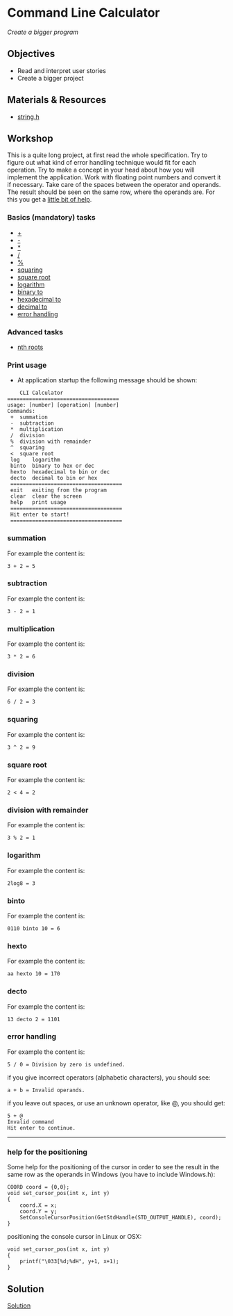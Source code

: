 # Command Line Calculator
*Create a bigger program*

## Objectives
 - Read and interpret user stories
 - Create a bigger project


## Materials & Resources

- [string.h](https://www.tutorialspoint.com/c_standard_library/string_h.htm)

## Workshop
This is a quite long project, at first read the whole specification. Try to figure out what kind of error handling technique would fit for each operation. Try to make a concept in your head about how you will implement the application. Work with floating point numbers and convert it if necessary. Take care of the spaces between the operator and operands. The result should be seen on the same row, where the operands are. For this you get a [little bit of help](#help-for-the-positioning).

### Basics (mandatory) tasks
- [+](#user-content-summation)
- [-](#user-content-subtraction)
- [*](#user-content-multiplication)
- [/](#user-content-division)
- [%](#user-content-division-with-remainder)
- [squaring](#user-content-squaring)
- [square root](#user-content-square-root)
- [logarithm](#user-content-logarithm)
- [binary to](#user-content-binto)
- [hexadecimal to](#user-content-hexto)
- [decimal to](#user-content-decto)
- [error handling](#user-content-error-handling)

### Advanced tasks
- [nth roots](https://en.wikipedia.org/wiki/Nth_root)

### Print usage
 - At application startup the following message should be shown:

```
	CLI Calculator
====================================
usage: [number] [operation] [number]
Commands:
 +	summation
 -	subtraction
 *	multiplication
 /	division
 %	division with remainder
 ^	squaring
 <	square root
 log	logarithm
 binto	binary to hex or dec
 hexto	hexadecimal to bin or dec
 decto	decimal to bin or hex
 ====================================
 exit	exiting from the program
 clear	clear the screen
 help	print usage
 ====================================
 Hit enter to start!
 ====================================
 ```

### summation

For example the content is:

```
3 + 2 = 5
```

### subtraction


For example the content is:

```
3 - 2 = 1
```

### multiplication

For example the content is:

```
3 * 2 = 6
```

### division

For example the content is:

```
6 / 2 = 3
```

### squaring

For example the content is:

```
3 ^ 2 = 9
```

### square root

For example the content is:

```
2 < 4 = 2
```

### division with remainder

For example the content is:

```
3 % 2 = 1
```

### logarithm

For example the content is:

```
2log8 = 3
```


### binto

For example the content is:

```
0110 binto 10 = 6
```

### hexto

For example the content is:

```
aa hexto 10 = 170
```

### decto

For example the content is:

```
13 decto 2 = 1101
```


### error handling

For example the content is:

```
5 / 0 = Division by zero is undefined.
```
if you give incorrect operators (alphabetic characters), you should see:
```
a + b = Invalid operands.
```
if you leave out spaces, or use an unknown operator, like @, you should get:
```
5 + @
Invalid command
Hit enter to continue.
```
---
### help for the positioning

Some help for the positioning of the cursor in order to see the result in the same row as the operands in Windows (you have to include Windows.h):
```
COORD coord = {0,0};
void set_cursor_pos(int x, int y)
{
	coord.X = x;
	coord.Y = y;
	SetConsoleCursorPosition(GetStdHandle(STD_OUTPUT_HANDLE), coord);
}
```

positioning the console cursor in Linux or OSX:
```
void set_cursor_pos(int x, int y)
{
	printf("\033[%d;%dH", y+1, x+1);
}
```


## Solution
[Solution](#)
